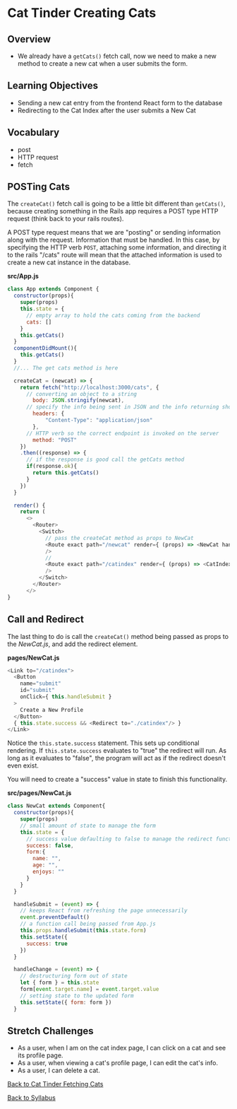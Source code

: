 # Cat Tinder Creating Cats

## Overview
- We already have a `getCats()` fetch call, now we need to make a new method to create a new cat when a user submits the form.

## Learning Objectives
- Sending a new cat entry from the frontend React form to the database
- Redirecting to the Cat Index after the user submits a New Cat

## Vocabulary
- post
- HTTP request
- fetch

## POSTing Cats
The `createCat()` fetch call is going to be a little bit different than `getCats()`, because creating something in the Rails app requires a POST type HTTP request (think back to your rails routes).

A POST type request means that we are "posting" or sending information along with the request. Information that must be handled. In this case, by specifying the HTTP verb `POST`, attaching some information, and directing it to the rails "/cats" route will mean that the attached information is used to create a new cat instance in the database.

**src/App.js**
```javascript
class App extends Component {
  constructor(props){
    super(props)
    this.state = {
      // empty array to hold the cats coming from the backend
      cats: []
    }
    this.getCats()
  }
  componentDidMount(){
  	this.getCats()
  }
  //... The get cats method is here

  createCat = (newcat) => {
    return fetch("http://localhost:3000/cats", {
      // converting an object to a string
    	body: JSON.stringify(newcat),
      // specify the info being sent in JSON and the info returning should be JSON
    	headers: {
    		"Content-Type": "application/json"
    	},
      // HTTP verb so the correct endpoint is invoked on the server
    	method: "POST"
    })
    .then((response) => {
      // if the response is good call the getCats method
      if(response.ok){
        return this.getCats()
      }
    })
  }

  render() {
    return (
      <>
        <Router>
          <Switch>
            // pass the createCat method as props to NewCat
            <Route exact path="/newcat" render={ (props) => <NewCat handleSubmit={ this.createCat } /> }
            />
            //
            <Route exact path="/catindex" render={ (props) => <CatIndex cats={ this.state.cats } /> }
            />
          </Switch>
        </Router>
      </>
}
```

## Call and Redirect
The last thing to do is call the `createCat()` method being passed as props to the *NewCat.js*, and add the redirect element.

**pages/NewCat.js**
```javascript
<Link to="/catindex">
  <Button
    name="submit"
    id="submit"
    onClick={ this.handleSubmit }
  >
    Create a New Profile
  </Button>
  { this.state.success && <Redirect to="./catindex"/> }
</Link>
```
Notice the `this.state.success` statement. This sets up conditional rendering. If `this.state.success` evaluates to "true" the redirect will run. As long as it evaluates to "false", the program will act as if the redirect doesn't even exist.

You will need to create a "success" value in state to finish this functionality.

**src/pages/NewCat.js**
```javascript
class NewCat extends Component{
  constructor(props){
    super(props)
    // small amount of state to manage the form
    this.state = {
      // success value defaulting to false to manage the redirect functionality
      success: false,
      form:{
        name: "",
        age: "",
        enjoys: ""
      }
    }
  }

  handleSubmit = (event) => {
    // keeps React from refreshing the page unnecessarily
    event.preventDefault()
    // a function call being passed from App.js
    this.props.handleSubmit(this.state.form)
    this.setState({
      success: true
    })
  }

  handleChange = (event) => {
    // destructuring form out of state
    let { form } = this.state
    form[event.target.name] = event.target.value
    // setting state to the updated form
    this.setState({ form: form })
  }
```

## Stretch Challenges
- As a user, when I am on the cat index page, I can click on a cat and see its profile page.
- As a user, when viewing a cat's profile page, I can edit the cat's info.
- As a user, I can delete a cat.

[Back to Cat Tinder Fetching Cats](./fetch.md)

[Back to Syllabus](../../README.md)
